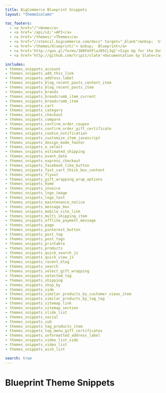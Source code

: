 ```yaml
---
title: BigCommerce Blueprint Snippets
layout: "theme2column"

toc_footers:
  - <a href="/">Home</a>
  - <a href='/api/v2/'>API</a>
  - <a href='/themes/'>Themes</a>
  - <a href="//stencil.bigcommerce.com/docs" target="_blank">&nbsp;  Stencil</a>
  - <a href='/themes/blueprint/'> &nbsp;  Blueprint</a>
  - <a href='http://goo.gl/forms/380FmYFlaJ05CL3q2'>Sign Up for the Developer Newsletter</a>
  - <a href='http://github.com/tripit/slate'>Documentation by Slate</a>

includes:
- themes_snippets_account
- themes_snippets_add_this_link
- themes_snippets_address_label
- themes_snippets_blog_recent_posts_content_item
- themes_snippets_blog_recent_posts_item
- themes_snippets_brands
- themes_snippets_breadcrumb_item_current
- themes_snippets_breadcrumb_item
- themes_snippets_cart
- themes_snippets_category
- themes_snippets_checkout
- themes_snippets_compare
- themes_snippets_confirm_order_coupon
- themes_snippets_confirm_order_gift_certificate
- themes_snippets_cookie_notification
- themes_snippets_customize_item_javascript
- themes_snippets_design_mode_footer
- themes_snippets_e_select
- themes_snippets_estimated_shipping
- themes_snippets_event_date
- themes_snippets_express_checkout
- themes_snippets_facebook_like_button
- themes_snippets_fast_cart_thick_box_content
- themes_snippets_flyout
- themes_snippets_gift_wrapping_wrap_options
- themes_snippets_home
- themes_snippets_invoice
- themes_snippets_logo_image
- themes_snippets_logo_text
- themes_snippets_maintenance_notice
- themes_snippets_message_box
- themes_snippets_mobile_site_link
- themes_snippets_multi_shipping_item
- themes_snippets_offline_payment_message
- themes_snippets_page
- themes_snippets_pinterest_button
- themes_snippets_post_tag
- themes_snippets_post_tags
- themes_snippets_printable
- themes_snippets_products
- themes_snippets_quick_search_js
- themes_snippets_quick_view_js
- themes_snippets_recent_blog
- themes_snippets_search
- themes_snippets_select_gift_wrapping
- themes_snippets_selected_tag
- themes_snippets_shipping
- themes_snippets_shop_by
- themes_snippets_side
- themes_snippets_similar_products_by_customer_views_item
- themes_snippets_similar_products_by_tag_tag
- themes_snippets_sitemap_link
- themes_snippets_sitemap_section
- themes_snippets_slide_list
- themes_snippets_social
- themes_snippets_sub
- themes_snippets_tag_products_item
- themes_snippets_top_menu_gift_certificates
- themes_snippets_unformatted_address_label
- themes_snippets_video_list_side
- themes_snippets_video_list
- themes_snippets_wish_list

search: true
---
```


# Blueprint Theme Snippets
